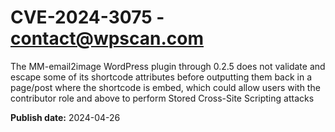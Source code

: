 # CVE-2024-3075 - contact@wpscan.com

The MM-email2image WordPress plugin through 0.2.5 does not validate and escape some of its shortcode attributes before outputting them back in a page/post where the shortcode is embed, which could allow users with the contributor role and above to perform Stored Cross-Site Scripting attacks

**Publish date:** 2024-04-26
